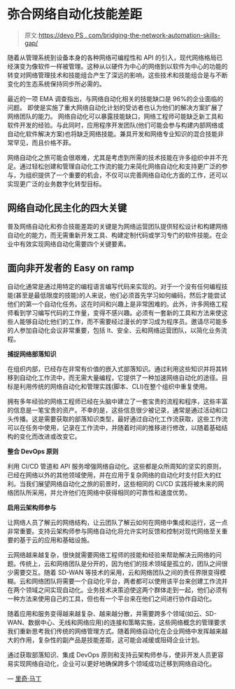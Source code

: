 # 弥合网络自动化技能差距

> 原文:[https://devo PS . com/bridging-the-network-automation-skills-gap/](https://devops.com/bridging-the-network-automation-skills-gap/)

随着从管理系统到设备本身的各种网络可编程性和 API 的引入，现代网络格局已经演变为像软件一样被管理。这种从以硬件为中心的网络到以软件为中心的功能的转变对网络管理技术和技能组合产生了深远的影响，这些技术和技能组合是与不断变化的生态系统保持同步所必需的。

最近的一项 EMA 调查指出，与网络自动化相关的技能缺口是 96%的企业面临的问题。 即使是实施了重大网络自动化计划的受访者也认为他们的解决方案扩展了网络团队的能力。 网络自动化可以暴露技能缺口，网络工程师可能缺乏新工具和软件开发的经验。与此同时，应用程序开发团队(他们可能会参与构建内部网络或自动化软件解决方案)也将缺乏网络技能。兼具开发和网络专业知识的混合技能非常罕见，而且价格不菲。

网络自动化之旅可能会很艰难，尤其是考虑到所需的技术技能在许多组织中并不充足。通过轻松创建和管理自动化工作流的能力来简化网络自动化和支持更广泛的参与，为组织提供了一个重要的机会，不仅可以完善网络自动化方面的工作，还可以实现更广泛的业务数字化转型目标。

## **网络自动化民主化的四大关键**

普及网络自动化和弥合技能差距的关键是为网络运营团队提供轻松设计和构建网络自动化的能力，而无需重新开发工具、构建定制代码或学习专门的软件技能。在企业中有效实现网络自动化需要四个关键要素。

## **面向非开发者的 Easy on ramp**

自动化通常是通过用特定的编程语言编写代码来实现的。对于一个没有任何编程技能(甚至是最低限度的技能)的人来说，他们必须首先学习如何编码，然后才能尝试他们的第一个自动化任务。这在时间和兴趣上是非常困难的。此外，许多网络工程师看到学习编写代码的工作量，变得不感兴趣。必须有一套新的工具和方法来使这些人能够自动化他们的工作，而不需要经过漫长的学习成为程序员。邀请尽可能多的人参加自动化会议非常重要，包括 It、安全、云和网络运营团队，以简化业务流程。

**捕捉网络部落知识**

在组织内部，已经存在非常有价值的嵌入式部落知识。通过利用这些知识并将其转移到自动化工作流中，而无需大量编程，它提供了一种加速网络自动化的途径。目标是利用传统的网络自动化和管理实践(脚本、CLI)在整个组织中重复使用。

拥有多年经验的网络工程师已经在头脑中建立了一套宝贵的流程和程序，这些丰富的信息是一笔宝贵的资产。不幸的是，这些信息很少被记录，通常是通过活动和口头传播。这是需要获取的部落知识类型，最好通过自动化工作流获取，这些工作流可以在任务中使用，记录在工作流中，并随着时间的推移进行修改，以随着基础结构的变化而改进或改变它。

**整合 DevOps 原则**

利用 CI/CD 管道和 API 服务增强网络自动化。这些都是众所周知的坚实的原则，已经在网络以外的其他领域使用，并在应用于复杂网络的自动化时支付巨大的红利。当我们展望网络自动化之旅的前景时，这些相同的 CI/CD 实践将被未来的网络团队所采用，并允许他们在网络中获得相同的可靠性和速度优势。

**启用云架构师参与**

让网络人员了解云的网络结构，让云团队了解云如何在网络中集成和运行，这一点非常重要。支持云架构师参与网络自动化将允许实时反馈和控制对现代网络至关重要的基于云的应用和基础设施。

云网络越来越复杂，很快就需要网络工程师的技能和经验来帮助解决云网络的问题。传统上，云和网络团队是分开的，因为他们的技术领域是孤立的，团队之间很少需要交互。随着 SD-WAN 等技术的采用，云和网络团队之间的责任界限变得模糊。云和网络团队将需要一个自动化平台，两者都可以使用该平台来创建工作流并在两个领域之间实现自动化。业务技术决策迫使这两个群体走到一起，他们必须有一种方法来使用自己的工具，但也有一个平台来在他们之间进行协作自动化。

随着应用和服务变得越来越复杂、越来越分散，并需要跨多个领域(如云、SD-WAN、数据中心、无线和网络应用)的连接和策略实施，这些网络概念的管理要求我们重新思考我们传统的网络管理方式。随着网络自动化在企业网络中发挥越来越大的作用，复杂性的副产品是技能差距，这可能会减缓或阻碍企业计划。

通过获取部落知识、集成 DevOps 原则和支持云架构师参与，使非开发人员更容易实现网络自动化，企业可以更好地确保跨多个领域成功迁移到网络自动化。

— [里奇·马丁](https://devops.com/author/rich-martin/)